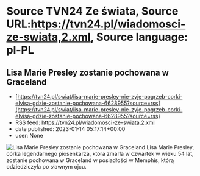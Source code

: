 # Source TVN24 Ze świata, Source URL:https://tvn24.pl/wiadomosci-ze-swiata,2.xml, Source language: pl-PL

## Lisa Marie Presley zostanie pochowana w Graceland
 - [https://tvn24.pl/swiat/lisa-marie-presley-nie-zyje-pogrzeb-corki-elvisa-gdzie-zostanie-pochowana-6628955?source=rss](https://tvn24.pl/swiat/lisa-marie-presley-nie-zyje-pogrzeb-corki-elvisa-gdzie-zostanie-pochowana-6628955?source=rss)
 - RSS feed: https://tvn24.pl/wiadomosci-ze-swiata,2.xml
 - date published: 2023-01-14 05:17:14+00:00
 - user: None

<img alt="Lisa Marie Presley zostanie pochowana w Graceland" src="https://tvn24.pl/najnowsze/cdn-zdjecie-j6rfz2-lisa-marie-presley-2010-6627297/alternates/LANDSCAPE_1280" />
    Lisa Marie Presley, córka legendarnego piosenkarza, która zmarła w czwartek w wieku 54 lat, zostanie pochowana w Graceland w posiadłości w Memphis, którą odziedziczyła po sławnym ojcu.
